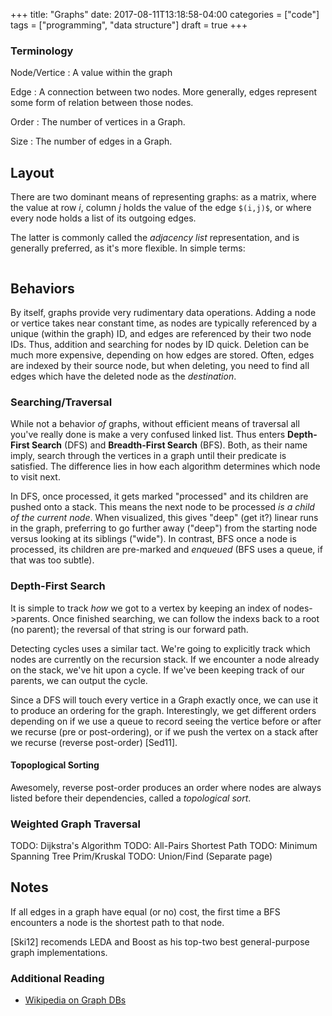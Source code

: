 +++
title: "Graphs"
date: 2017-08-11T13:18:58-04:00
categories = ["code"]
tags = ["programming", "data structure"]
draft = true
+++

### Terminology
Node/Vertice
: A value within the graph

Edge
: A connection between two nodes. More generally, edges represent some form of
relation between those nodes.

Order
: The number of vertices in a Graph.

Size
: The number of edges in a Graph.


## Layout
There are two dominant means of representing graphs: as a matrix, where the
value at row _i_, column _j_ holds the value of the edge `$(i,j)$`, or where
every node holds a list of its outgoing edges.

The latter is commonly called the _adjacency list_ representation, and is
generally preferred, as it's more flexible. In simple terms:

```rust

```





## Behaviors
By itself, graphs provide very rudimentary data operations. Adding a node or
vertice takes near constant time, as nodes are typically referenced by a unique
(within the graph) ID, and edges are referenced by their two node IDs. Thus,
addition and searching for nodes by ID quick. Deletion can be much more
expensive, depending on how edges are stored. Often, edges are indexed by
their source node, but when deleting, you need to find all edges which have
the deleted node as the _destination_.

### Searching/Traversal
While not a behavior _of_ graphs, without efficient means of traversal all
you've really done is make a very confused linked list. Thus enters
__Depth-First Search__ (DFS) and __Breadth-First Search__ (BFS). Both, as their
name imply, search through the vertices in a graph until their predicate is
satisfied. The difference lies in how each algorithm determines which node to
visit next.

In DFS, once processed, it gets marked "processed" and its children are pushed
onto a stack. This means the next node to be processed _is a child of the
current node_. When visualized, this gives "deep" (get it?) linear runs in the
graph, preferring to go further away ("deep") from the starting node versus
looking at its siblings ("wide").  In contrast, BFS once a node is processed,
its children are pre-marked and _enqueued_ (BFS uses a queue, if that was too
subtle).

### Depth-First Search
It is simple to track *how* we got to a vertex by keeping an index of
nodes->parents. Once finished searching, we can follow the indexs back to a root
(no parent); the reversal of that string is our forward path.

Detecting cycles uses a similar tact. We're going to explicitly track which
nodes are currently on the recursion stack. If we encounter a node already on
the stack, we've hit upon a cycle. If we've been keeping track of our parents,
we can output the cycle.

Since a DFS will touch every vertice in a Graph exactly once, we can use it to
produce an ordering for the graph. Interestingly, we get different orders
depending on if we use a queue to record seeing the vertice before or after we
recurse (pre or post-ordering), or if we push the vertex on a stack after we
recurse (reverse post-order) [Sed11].

#### Topoplogical Sorting
Awesomely, reverse post-order produces an order where nodes are always listed
before their dependencies, called a _topological sort_.

### Weighted Graph Traversal

TODO: Dijkstra's Algorithm
TODO: All-Pairs Shortest Path
TODO: Minimum Spanning Tree Prim/Kruskal
TODO: Union/Find (Separate page)

## Notes
If all edges in a graph have equal (or no) cost,  the first time a BFS
encounters a node is the shortest path to that node.

[Ski12] recomends LEDA and Boost as his top-two best general-purpose graph
implementations.

### Additional Reading
* [Wikipedia on Graph DBs](https://en.wikipedia.org/wiki/Graph_database)
